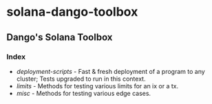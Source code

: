 # solana-dango-toolbox

## Dango's Solana Toolbox

### Index

- *deployment-scripts* - Fast & fresh deployment of a program to any cluster; Tests upgraded to run in this context.
- *limits* - Methods for testing various limits for an ix or a tx.
- *misc* - Methods for testing various edge cases.